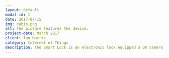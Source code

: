 ```yaml
---
layout: default
modal-id: 1
date: 2017-07-15
img: cabin.png
alt: The picture features the device.
project-date: March 2017
client: Ian Harris
category: Internet of Things
description: The Smart Lock is an electronic lock equipped a QR camera, fingerprint scanner, and NFC reader. The user is able to use an Android application to choose the unlock method. The purpose of the device is to provide the user flexibility and convenience when accessing a locked door. For example, if the user loses his/her NFC card, the user can utilized the fingerprint recognition instead.
---
```

